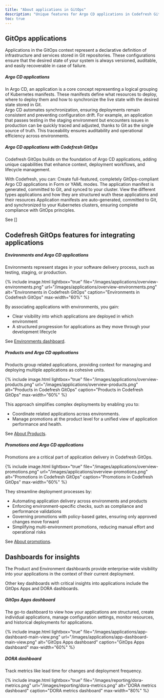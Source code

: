 ```yaml
---
title: "About applications in GitOps"
description: "Unique features for Argo CD applications in Codefresh GitOps"
toc: true
---
```







## GitOps applications
Applications in the GitOps context represent a declarative definition of infrastructure and services stored in Git repositories. These configurations ensure that the desired state of your system is always versioned, auditable, and easily recoverable in case of failure.

##### Argo CD applications
In Argo CD, an application is a core concept representing a logical grouping of Kubernetes manifests. These manifests define what resources to deploy, where to deploy them and how to synchronize the live state with the desired state stored in Git.  
Argo CD automates synchronization, ensuring deployments remain consistent and preventing configuration drift. For example, an application that passes testing in the staging environment but encounters issues in production can be quickly traced and adjusted, thanks to Git as the single source of truth. This traceability ensures auditability and operational efficiency across environments.

##### Argo CD applications with Codefresh GitOps
Codefresh GitOps builds on the foundation of Argo CD applications, adding unique capabilities that enhance context, deployment workflows, and lifecycle management.  

With Codefresh, you can:
Create full-featured, completely GitOps-compliant Argo CD applications in Form or YAML modes. The application manifest is generated, committed to Git, and synced to your cluster.
View the different types applications and how they are structured wuth these applications and their resources Application manifests are auto-generated, committed to Git, and synchronized to your Kubernetes clusters, ensuring complete compliance with GitOps principles.

See []

## Codefresh GitOps features for integrating applications

##### Environments and Argo CD applications
Environments represent stages in your software delivery process, such as testing, staging, or production.  

{% include
image.html
lightbox="true"
file="/images/applications/overview-environments.png"
url="/images/applications/overview-environments.png"
alt="Environments in Codefresh GitOps"
caption="Environments in Codefresh GitOps"
max-width="60%"
%}

By associating applications with environments, you gain:
* Clear visibility into which applications are deployed in which environment
* A structured progression for applications as they move through your development lifecycle

See [Environments dashboard]({{site.baseurl}}/docs/dashboards/gitops-environments/).

##### Products and Argo CD applications
Products group related applications, providing context for managing and deploying multiple applications as cohesive units. 

{% include
image.html
lightbox="true"
file="/images/applications/overview-products.png"
url="/images/applications/overview-products.png"
alt="Products in Codefresh GitOps"
caption="Products in Codefresh GitOps"
max-width="60%"
%}

This approach simplifies complex deployments by enabling you to:
* Coordinate related applications across environments.
* Manage promotions at the product level for a unified view of application performance and health. 

See [About Products]({{site.baseurl}}/docs/products/about-products/).

##### Promotions and Argo CD applications
Promotions are a critical part of application delivery in Codefresh GitOps.  

{% include
image.html
lightbox="true"
file="/images/applications/overview-promotions.png"
url="/images/applications/overview-promotions.png"
alt="Promotions in Codefresh GitOps"
caption="Promotions in Codefresh GitOps"
max-width="60%"
%}

They streamline deployment processes by:
* Automating application delivery across environments and products
* Enforcing environment-specific checks, such as compliance and performance validations
* Governing promotions with policy-based gates, ensuring only approved changes move forward
* Simplifying multi-environment promotions, reducing manual effort and operational risks

See [About promotions]({{site.baseurl}}/docs/promotions/promotions-overview/).

## Dashboards for insights
The Product and Environment dashboards provide enterprise-wide visibility into your applications in the context of their current deployment. 

Other key dashboards with critical insights into applications include the GitOps Apps and DORA dashboards.

##### GitOps Apps dashboard
The go-to dashboard to view how your applications are structured, create individual applications, manage configuration settings, monitor resources, and historical deployments for applications.

{% include
image.html
lightbox="true"
file="/images/applications/app-dashboard-main-view.png"
url="/images/applications/app-dashboard-main-view.png"
alt="GitOps Apps dashboard"
caption="GitOps Apps dashboard"
max-width="60%"
%}


##### DORA dashboard
Track metrics like lead time for changes and deployment frequency.

{% include
image.html
lightbox="true"
file="/images/reporting/dora-metrics.png"
url="/images/reporting/dora-metrics.png"
alt="DORA metrics dashboard"
caption="DORA metrics dashboard"
max-width="80%"
%}


<!--- ## Getting started with applications  -->




